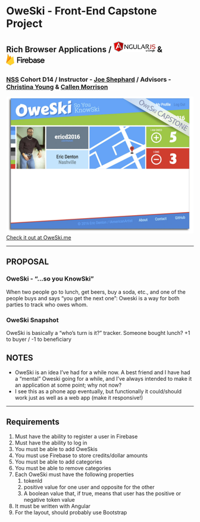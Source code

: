 # OweSki - Front-End Capstone Project
## Rich Browser Applications / ![AngularJS](img/AngularJSLogo50px.png "AngularJS")  &  ![Firebase ](img/FirebaseLogo50px.png "Firebase ")
### [NSS](http://nashvillesoftwareschool.com/) Cohort D14 / Instructor - [Joe Shephard](https://github.com/JoeShep) / Advisors - [Christina Young](https://github.com/ChristinaJYoung) & [Callen Morrison](https://github.com/morecallan)

![OweSkiScreencap](img/oweskiDisplay.jpg?raw=true "OweSki Screencap")
[Check it out at OweSki.me](http://www.OweSki.me)


***
## PROPOSAL
### OweSki - “...so you KnowSki”
When two people go to lunch, get beers, buy a soda, etc., and one of the people buys and says “you get the next one”: Oweski is a way for both parties to track who owes whom. 
### OweSki Snapshot
OweSki is basically a “who’s turn is it?” tracker. 
Someone bought lunch? +1 to buyer / -1 to beneficiary

## NOTES
- OweSki is an idea I’ve had for a while now. A best friend and I have had a “mental” Oweski going for a while, and I’ve always intended to make it an application at some point; why not now?
- I see this as a phone app eventually, but functionally it could/should work just as well as a web app (make it responsive!) 

<!-- ## STRETCH GOALS
1. Use actual dollar amount rather than “tokens” or numerical tally.
1. Users can “My Treat” - a way to forgive an OweSki.
1. Create a QR code/ID number/etc to share app amongst friends, and to link to their OweSkis.
1. Users can trade OweSki’s with other users (a third party owes buyer above, and beneficiary above can get third parties to wipe both debts).
1. Link to gps flag to remind what/where the OweSki happened.
1. Link to Yelp/etc to pin the actual business.
1. Store images of the check with the beneficiary in the background (with a sad face of course). -->


***
## Requirements
1. Must have the ability to register a user in Firebase
1. Must have the ability to log in
1. You must be able to add OweSkis
1. You must use Firebase to store credits/dollar amounts
1. You must be able to add categories
1. You must be able to remove categories
1. Each OweSki must have the following properties
   1. tokenId
   1. positive value for one user and opposite for the other
   1. A boolean value that, if true, means that user has the positive or negative token value
1. It must be written with Angular
1. For the layout, should probably use Bootstrap


<!-- 
***
### Creating your project setup
Build a new application to keep track of movies that you have seen, and want to see, with your own ratings based on [OMDb API](http://omdbapi.com/).

[Setup Guide](https://docs.google.com/document/d/17h_xTgq4xaHlD9iayVECjK9VQqMZS-xpTSf3BoLALAA/edit)
 -->

